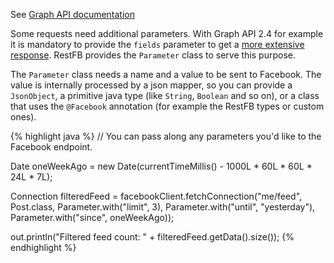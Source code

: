 See <a target="_blank" href="https://developers.facebook.com/docs/graph-api/using-graph-api/v2.4#fieldexpansion">Graph API documentation</a>
	
Some requests need additional parameters. With Graph API 2.4 for example it is mandatory to provide the `fields` parameter to get a <a href="https://developers.facebook.com/blog/post/2015/07/08/graph-api-v2.4/" target="_blank">more extensive response</a>. RestFB provides the `Parameter` class to serve this purpose.

The `Parameter` class needs a name and a value to be sent to Facebook. The value is internally processed by a
json mapper, so you can provide a `JsonObject`, a primitive java type (like `String`, `Boolean` and so on), or a class that uses the `@Facebook` annotation (for example the RestFB types or custom ones).

{% highlight java %}
// You can pass along any parameters you'd like to the Facebook endpoint.

Date oneWeekAgo = new Date(currentTimeMillis() - 1000L * 60L * 60L * 24L * 7L);

Connection<Post> filteredFeed = facebookClient.fetchConnection("me/feed", Post.class,
  Parameter.with("limit", 3), Parameter.with("until", "yesterday"),
    Parameter.with("since", oneWeekAgo));

out.println("Filtered feed count: " + filteredFeed.getData().size());
{% endhighlight %}